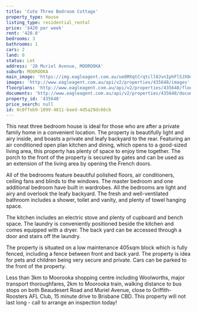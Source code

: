 ```yaml
---
title: 'Cute Three Bedroom Cottage'
property_type: House
listing_type: residential_rental
price: '$420 per week'
rent: '420.0'
bedrooms: 3
bathrooms: 1
cars: 2
land: 0
status: Let
address: '28 Muriel Avenue, MOOROOKA'
suburb: MOOROOKA
main_image: 'https://img.eagleagent.com.au/ue6MXqtCrqtcll0JvnIphFl5JX8=/1280x854/smart/https://s3-us-west-2.amazonaws.com/eagleagent-orig/images/6826395/417377738-image-M.jpg'
images: 'http://www.eagleagent.com.au/api/v2/properties/435648/images'
floorplans: 'http://www.eagleagent.com.au/api/v2/properties/435648/floorplans'
documents: 'http://www.eagleagent.com.au/api/v2/properties/435648/documents'
property_id: '435648'
price_search: null
id: 0c0ffeb9-1899-4811-baed-4d5a29dc66cb
---
```

This neat three bedroom house is ideal for those who are after a private family home in a convenient location. The property is beautifully light and airy inside, and boasts a private and leafy backyard to the rear. Featuring an air conditioned open plan kitchen and dining, which opens to a good-sized living area, this property has plenty of space to enjoy time together. The porch to the front of the property is secured by gates and can be used as an extension of the living area by opening the French doors.

All of the bedrooms feature beautiful polished floors, air conditioners, ceiling fans and blinds to the windows. The master bedroom and one additional bedroom have built in wardrobes. All the bedrooms are light and airy and overlook the leafy backyard. The fresh and well-ventilated bathroom includes a shower, toilet and vanity, and plenty of towel hanging space.

The kitchen includes an electric stove and plenty of cupboard and bench space. The laundry is conveniently positioned beside the kitchen and comes equipped with a dryer. The back yard can be accessed through a door and stairs off the laundry.

The property is situated on a low maintenance 405sqm block which is fully fenced, including a fence between front and back yard. The property is idea for pets and children being very secure and private. Cars can be parked to the front of the property.

Less than 3km to Moorooka shopping centre including Woolworths, major transport thoroughfares, 2km to Moorooka train, walking distance to bus stops on both Beaudesert Road and Muriel Avenue, close to Griffith-Roosters AFL Club, 15 minute drive to Brisbane CBD. This property will not last long - call to arrange an inspection today!